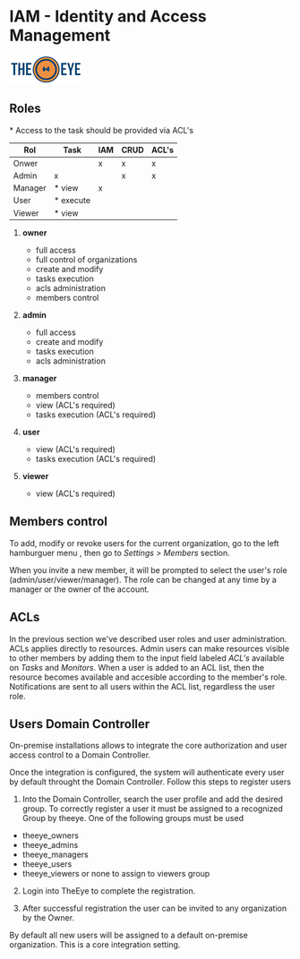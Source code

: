 # IAM - Identity and Access Management

[![theeye.io](../images/logo-theeye-theOeye-logo2.png)](https://theeye.io/en/index.html)

## Roles

\* Access to the task should be provided via ACL's


 | Rol     | Task       | IAM   | CRUD  | ACL's | 
 | -----   | -----      | ----- | ----- | ----- | 
 | Onwer   |       | x | x | x | 
 | Admin   | x      |       |  x | x | 
 | Manager | \* view    | x |       |       | 
 | User    | \* execute |       |       |       | 
 | Viewer  | \* view    |       |       |       | 


1. **owner**

    * full access
    * full control of organizations
    * create and modify
    * tasks execution
    * acls administration
    * members control

2. **admin**

    * full access
    * create and modify
    * tasks execution
    * acls administration

3. **manager**

    * members control
    * view (ACL's required)
    * tasks execution (ACL's required)
      
4. **user**

    * view (ACL's required)
    * tasks execution (ACL's required)

5. **viewer**

    * view (ACL's required)


## Members control

To add, modify or revoke users for the current organization, go to the left hamburguer menu , then go to _Settings_ > _Members_ section.

When you invite a new member, it will be prompted to select the user's role \(admin/user/viewer/manager\).
The role can be changed at any time by a manager or the owner of the account.

## ACLs

In the previous section we've described user roles and user administration.
ACLs applies directly to resources.
Admin users can make resources visible to other members by adding them to the input field labeled _ACL's_ available on _Tasks_ and _Monitors_.
When a user is added to an ACL list, then the resource becomes available and accesible according to the member's role.
Notifications are sent to all users within the ACL list, regardless the user role.


## Users Domain Controller

On-premise installations allows to integrate the core authorization and user access control to a Domain Controller.

Once the integration is configured, the system will authenticate every user by default throught the Domain Controller.
Follow this steps to register users

1. Into the Domain Controller, search the user profile and add the desired group.
To correctly register a user it must be assigned to a recognized Group by theeye.
One of the following groups must be used

  * theeye_owners
  * theeye_admins
  * theeye_managers
  * theeye_users
  * theeye_viewers or none to assign to viewers group



2. Login into TheEye to complete the registration.

3. After successful registration the user can be invited to any organization by the Owner.


By default all new users will be assigned to a default on-premise organization. This is a core integration setting.
